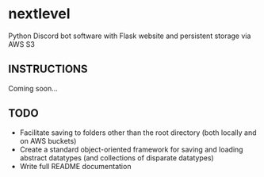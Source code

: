 # nextlevel
Python Discord bot software with Flask website and persistent storage via AWS S3

## INSTRUCTIONS
Coming soon...

## TODO
* Facilitate saving to folders other than the root directory (both locally and on AWS buckets)
* Create a standard object-oriented framework for saving and loading abstract datatypes (and collections of disparate datatypes)
* Write full README documentation
